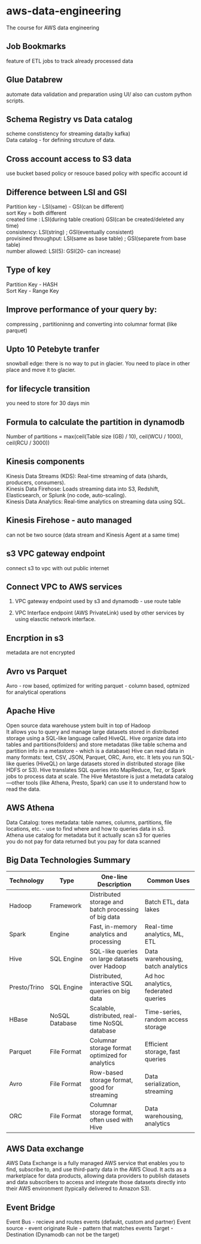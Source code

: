 # aws-data-engineering
The course for AWS data engineering

## Job Bookmarks
feature of ETL jobs to track already processed data  

## Glue Databrew
automate data validation and preparation using UI/ also can custom python scripts.

## Schema Registry vs Data catalog
scheme constistency for streaming data(by kafka)  
Data catalog - for defining strcuture of data.

## Cross account access to S3 data
use bucket based policy or resouce based policy with specific account id

## Difference between LSI and GSI
Partition key - LSI(same) - GSI(can be different)  
sort Key = both different  
created time : LSI(during table creation) GSI(can be created/deleted any time)  
consistency: LSI(string) ; GSI(eventually consistent)  
provisined throughput: LSI(same as base table) ; GSI(separete from base table)  
number allowed: LSI(5): GSI(20- can increase)  

## Type of key
Partition Key - HASH  
Sort Key - Range Key  

## Improve performance of your query by:
compressing , partitioninng and converting into columnar format (like parquet)

## Upto 10 Petebyte tranfer
snowball edge: there is no way to put in glacier. You need to place in other place and move it to glacier.  

## for lifecycle transition
you need to store for 30 days min

## Formula to calculate the partition in dynamodb
Number of partitions = max(ceil(Table size (GB) / 10), ceil(WCU / 1000), ceil(RCU / 3000))

## Kinesis components
Kinesis Data Streams (KDS): Real-time streaming of data (shards, producers, consumers).  
Kinesis Data Firehose: Loads streaming data into S3, Redshift, Elasticsearch, or Splunk (no code, auto-scaling).  
Kinesis Data Analytics: Real-time analytics on streaming data using SQL.  

## Kinesis Firehose - auto managed
can not be two source (data stream and  Kinesis Agent at a same time)

## s3 VPC gateway endpoint
connect s3 to vpc with out public internet

## Connect VPC to AWS services
1. VPC gateway endpoint
used by s3 and dynamodb - use route table

2. VPC Interface endpoint (AWS PrivateLink)
used by other services by using elasctic network interface.  

## Encrption in s3
metadata are not encrypted

## Avro vs Parquet
Avro - row based, optimized for writing
parquet - column based, optmized for analytical operations

## Apache Hive
Open source data warehouse ystem built in top of Hadoop  
It allows you to query and manage large datasets stored in distributed storage using a SQL-like language called HiveQL. 
Hive organize data into tables and partitions(folders) and store metadatas (like table schema and partition info in a metastore - which is a database)
Hive can read data in many formats: text, CSV, JSON, Parquet, ORC, Avro, etc.
It lets you run SQL-like queries (HiveQL) on large datasets stored in distributed storage (like HDFS or S3).
Hive translates SQL queries into MapReduce, Tez, or Spark jobs to process data at scale.
The Hive Metastore is just a metadata catalog—other tools (like Athena, Presto, Spark) can use it to understand how to read the data.

## AWS Athena
Data Catalog: tores metadata: table names, columns, partitions, file locations, etc.  - use to find where and how to queries data in s3.  
Athena use catalog for metadata but it actually scan s3 for queries  
you do not pay for data returned but you pay for data scanned  


## Big Data Technologies Summary

| Technology   | Type           | One-line Description                                   | Common Uses                        |
|--------------|----------------|-------------------------------------------------------|-------------------------------------|
| Hadoop       | Framework      | Distributed storage and batch processing of big data   | Batch ETL, data lakes               |
| Spark        | Engine         | Fast, in-memory analytics and processing               | Real-time analytics, ML, ETL        |
| Hive         | SQL Engine     | SQL-like queries on large datasets over Hadoop         | Data warehousing, batch analytics   |
| Presto/Trino | SQL Engine     | Distributed, interactive SQL queries on big data       | Ad hoc analytics, federated queries |
| HBase        | NoSQL Database | Scalable, distributed, real-time NoSQL database        | Time-series, random access storage  |
| Parquet      | File Format    | Columnar storage format optimized for analytics        | Efficient storage, fast queries     |
| Avro         | File Format    | Row-based storage format, good for streaming           | Data serialization, streaming       |
| ORC          | File Format    | Columnar storage format, often used with Hive          | Data warehousing, analytics         |

## AWS Data exchange  
AWS Data Exchange is a fully managed AWS service that enables you to find, subscribe to, and use third-party data in the AWS Cloud. It acts as a marketplace for data products, allowing data providers to publish datasets and data subscribers to access and integrate those datasets directly into their AWS environment (typically delivered to Amazon S3).


## Event Bridge
Event Bus - recieve and routes events (defaukt, custom and partner)
Event source - event originate
Rule - pattern that matches events
Target - Destination (Dynamodb can not be the target)


